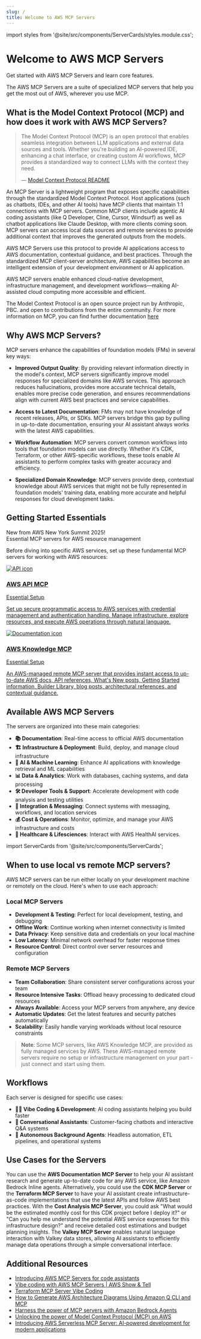 ```yaml
---
slug: /
title: Welcome to AWS MCP Servers
---
```


import styles from '@site/src/components/ServerCards/styles.module.css';

# Welcome to AWS MCP Servers

Get started with AWS MCP Servers and learn core features.

The AWS MCP Servers are a suite of specialized MCP servers that help you get the most out of AWS, wherever you use MCP.

## What is the Model Context Protocol (MCP) and how does it work with AWS MCP Servers?

> The Model Context Protocol (MCP) is an open protocol that enables seamless integration between LLM applications and external data sources and tools. Whether you're building an AI-powered IDE, enhancing a chat interface, or creating custom AI workflows, MCP provides a standardized way to connect LLMs with the context they need.
>
> &mdash; [Model Context Protocol README](https://github.com/modelcontextprotocol#:~:text=The%20Model%20Context,context%20they%20need.)

An MCP Server is a lightweight program that exposes specific capabilities through the standardized Model Context Protocol. Host applications (such as chatbots, IDEs, and other AI tools) have MCP clients that maintain 1:1 connections with MCP servers. Common MCP clients include agentic AI coding assistants (like Q Developer, Cline, Cursor, Windsurf) as well as chatbot applications like Claude Desktop, with more clients coming soon. MCP servers can access local data sources and remote services to provide additional context that improves the generated outputs from the models.

AWS MCP Servers use this protocol to provide AI applications access to AWS documentation, contextual guidance, and best practices. Through the standardized MCP client-server architecture, AWS capabilities become an intelligent extension of your development environment or AI application.

AWS MCP servers enable enhanced cloud-native development, infrastructure management, and development workflows—making AI-assisted cloud computing more accessible and efficient.

The Model Context Protocol is an open source project run by Anthropic, PBC. and open to contributions from the entire community. For more information on MCP, you can find further documentation [here](https://modelcontextprotocol.io/introduction)

## Why AWS MCP Servers?

MCP servers enhance the capabilities of foundation models (FMs) in several key ways:

- **Improved Output Quality**: By providing relevant information directly in the model's context, MCP servers significantly improve model responses for specialized domains like AWS services. This approach reduces hallucinations, provides more accurate technical details, enables more precise code generation, and ensures recommendations align with current AWS best practices and service capabilities.

- **Access to Latest Documentation**: FMs may not have knowledge of recent releases, APIs, or SDKs. MCP servers bridge this gap by pulling in up-to-date documentation, ensuring your AI assistant always works with the latest AWS capabilities.

- **Workflow Automation**: MCP servers convert common workflows into tools that foundation models can use directly. Whether it's CDK, Terraform, or other AWS-specific workflows, these tools enable AI assistants to perform complex tasks with greater accuracy and efficiency.

- **Specialized Domain Knowledge**: MCP servers provide deep, contextual knowledge about AWS services that might not be fully represented in foundation models' training data, enabling more accurate and helpful responses for cloud development tasks.

## Getting Started Essentials

<div style={{
  background: '#F9FAFB',
  border: '1px solid #E5E7EB',
  borderLeft: '4px solid #0078D4',
  padding: '1.25rem',
  marginBottom: '2rem',
  borderRadius: '4px',
  display: 'flex',
  alignItems: 'center',
  gap: '1rem'
}}>

  <div>
    <div style={{ fontWeight: 600, color: '#111827', marginBottom: '0.25rem' }}>New from AWS New York Summit 2025!</div>
    <div style={{ color: '#6B7280', fontSize: '0.875rem' }}>Essential MCP servers for AWS resource management</div>
  </div>
</div>

Before diving into specific AWS services, set up these fundamental MCP servers for working with AWS resources:

<div className={styles.cardGrid}>
  <a href="/mcp/servers/aws-api-mcp-server" className={styles.serverCardLink}>
    <div className={styles.serverCard} style={{ minHeight: '200px' }}>
    <div className={styles.serverCardHeader}>
      <div className={styles.serverCardIcon}>
        <img src="/mcp/assets/icons/key.svg" alt="API icon" style={{ width: '22px', height: '22px' }} />
      </div>
      <div className={styles.serverCardTitleSection}>
        <h3 className={styles.serverCardTitle}>AWS API MCP</h3>
        <div className={styles.serverCardTags}>
          <span className={styles.serverCardCategory}>Essential Setup</span>
        </div>
      </div>
    </div>
    <div className={styles.serverCardContent}>
      <p className={styles.serverCardDescription} style={{ height: 'auto', overflow: 'visible', WebkitLineClamp: 'unset' }}>
        Set up secure programmatic access to AWS services with credential management and authentication handling. Manage infrastructure, explore resources, and execute AWS operations through natural language.
      </p>
    </div>
  </div>
  </a>

  <a href="/mcp/servers/aws-knowledge-mcp-server" className={styles.serverCardLink}>
    <div className={styles.serverCard} style={{ minHeight: '200px' }}>
    <div className={styles.serverCardHeader}>
      <div className={styles.serverCardIcon}>
        <img src="/mcp/assets/icons/book-open.svg" alt="Documentation icon" style={{ width: '22px', height: '22px' }} />
      </div>
      <div className={styles.serverCardTitleSection}>
        <h3 className={styles.serverCardTitle}>AWS Knowledge MCP</h3>
        <div className={styles.serverCardTags}>
          <span className={styles.serverCardCategory}>Essential Setup</span>
        </div>
      </div>
    </div>
    <div className={styles.serverCardContent}>
      <p className={styles.serverCardDescription} style={{ height: 'auto', overflow: 'visible', WebkitLineClamp: 'unset' }}>
        An AWS-managed remote MCP server that provides instant access to up-to-date AWS docs, API references, What's New posts, Getting Started information, Builder Library, blog posts, architectural references, and contextual guidance.
      </p>
    </div>
  </div>
  </a>
</div>

## Available AWS MCP Servers

The servers are organized into these main categories:

- **📚 Documentation**: Real-time access to official AWS documentation
- **🏗️ Infrastructure & Deployment**: Build, deploy, and manage cloud infrastructure
- **🤖 AI & Machine Learning**: Enhance AI applications with knowledge retrieval and ML capabilities
- **📊 Data & Analytics**: Work with databases, caching systems, and data processing
- **🛠️ Developer Tools & Support**: Accelerate development with code analysis and testing utilities
- **📡 Integration & Messaging**: Connect systems with messaging, workflows, and location services
- **💰 Cost & Operations**: Monitor, optimize, and manage your AWS infrastructure and costs
- **🧬 Healthcare & Lifesciences**: Interact with AWS HealthAI services.

import ServerCards from '@site/src/components/ServerCards';

<ServerCards />

## When to use local vs remote MCP servers?

AWS MCP servers can be run either locally on your development machine or remotely on the cloud. Here's when to use each approach:

### Local MCP Servers
- **Development & Testing**: Perfect for local development, testing, and debugging
- **Offline Work**: Continue working when internet connectivity is limited
- **Data Privacy**: Keep sensitive data and credentials on your local machine
- **Low Latency**: Minimal network overhead for faster response times
- **Resource Control**: Direct control over server resources and configuration

### Remote MCP Servers
- **Team Collaboration**: Share consistent server configurations across your team
- **Resource Intensive Tasks**: Offload heavy processing to dedicated cloud resources
- **Always Available**: Access your MCP servers from anywhere, any device
- **Automatic Updates**: Get the latest features and security patches automatically
- **Scalability**: Easily handle varying workloads without local resource constraints

> **Note**: Some MCP servers, like AWS Knowledge MCP, are provided as fully managed services by AWS. These AWS-managed remote servers require no setup or infrastructure management on your part - just connect and start using them.

## Workflows

Each server is designed for specific use cases:

- **👨‍💻 Vibe Coding & Development**: AI coding assistants helping you build faster
- **💬 Conversational Assistants**: Customer-facing chatbots and interactive Q&A systems
- **🤖 Autonomous Background Agents**: Headless automation, ETL pipelines, and operational systems

## Use Cases for the Servers

You can use the **AWS Documentation MCP Server** to help your AI assistant research and generate up-to-date code for any AWS service, like Amazon Bedrock Inline agents. Alternatively, you could use the **CDK MCP Server** or the **Terraform MCP Server** to have your AI assistant create infrastructure-as-code implementations that use the latest APIs and follow AWS best practices. With the **Cost Analysis MCP Server**, you could ask "What would be the estimated monthly cost for this CDK project before I deploy it?" or "Can you help me understand the potential AWS service expenses for this infrastructure design?" and receive detailed cost estimations and budget planning insights. The **Valkey MCP Server** enables natural language interaction with Valkey data stores, allowing AI assistants to efficiently manage data operations through a simple conversational interface.

## Additional Resources

- [Introducing AWS MCP Servers for code assistants](https://aws.amazon.com/blogs/machine-learning/introducing-aws-mcp-servers-for-code-assistants-part-1/)
- [Vibe coding with AWS MCP Servers | AWS Show & Tell](https://www.youtube.com/watch?v=qXGQQRMrcz0)
- [Terraform MCP Server Vibe Coding](https://youtu.be/i2nBD65md0Y)
- [How to Generate AWS Architecture Diagrams Using Amazon Q CLI and MCP](https://community.aws/content/2vPiiPiBSdRalaEax2rVDtshpf3/how-to-generate-aws-architecture-diagrams-using-amazon-q-cli-and-mcp)
- [Harness the power of MCP servers with Amazon Bedrock Agents](https://aws.amazon.com/blogs/machine-learning/harness-the-power-of-mcp-servers-with-amazon-bedrock-agents/)
- [Unlocking the power of Model Context Protocol (MCP) on AWS](https://aws.amazon.com/blogs/machine-learning/unlocking-the-power-of-model-context-protocol-mcp-on-aws/)
- [Introducing AWS Serverless MCP Server: AI-powered development for modern applications](https://aws.amazon.com/blogs/compute/introducing-aws-serverless-mcp-server-ai-powered-development-for-modern-applications/)
